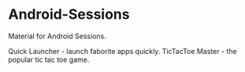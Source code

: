 # Android-Sessions
Material for Android Sessions. 

Quick Launcher - launch faborite apps quickly. 
TicTacToe Master - the popular tic tac toe game. 
